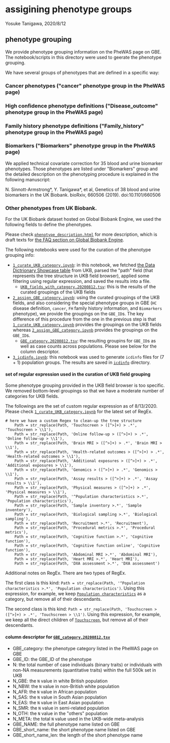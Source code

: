 # assigining phenotype groups

Yosuke Tanigawa, 2020/8/12

## phenotype grouping

We provide phenotype grouping information on the PheWAS page on GBE. The notebook/scripts in this directory were used to geerate the phenotype grouping.

We have several groups of phenotypes that are defined in a specific way:

### Cancer phenotypes ("cancer" phenotype group in the PheWAS page)

### High confidence phenotype definitions ("Disease_outcome" phenotype group in the PheWAS page)

### Family history phenotype definitions ("Family_history" phenotype group in the PheWAS page)

### Biomarkers ("Biomarkers" phenotype group in the PheWAS page)

We applied technical covariate correction for 35 blood and urine biomarker phenotypes. Those phenotypes are listed under "Biomarkers" group and the detailed description on the phenotyping procedure is explained in the following manuscript:

N. Sinnott-Armstrong*, Y. Tanigawa*, et al, Genetics of 38 blood and urine biomarkers in the UK Biobank. bioRxiv, 660506 (2019). doi:10.1101/660506

### Other phenotypes from UK Biobank.

For the UK Biobank dataset hosted on Global Biobank Engine, we used the following fields to define the phenotypes.

Please check [`phenotype_description.html`](phenotype_description.html) for more description, which is draft texts for [the FAQ section on Global Biobank Engine](https://gbe.stanford.edu/faq).

The following notebooks were used for the curation of the phenotype grouping info:

- [`1_curate_UKB_category.ipynb`](1_curate_UKB_category.ipynb): in this notebook, we fetched [the Data Dictrionary Showcase table](http://biobank.ctsu.ox.ac.uk/~bbdatan/Data_Dictionary_Showcase.csv) from UKB, parsed the "path" field (that represents the tree structure in UKB field browser), applied some filtering using regular expression, and saved the results into a file.
  - [`UKB_fields_with_category.20200812.tsv`](UKB_fields_with_category.20200812.tsv): this is the results of the curated groupings of the UKB fields
- [`2_assign_GBE_category.ipynb`](2_assign_GBE_category.ipynb): using the curated groupings of the UKB fields, and also considering the special phenotype groups in GBE (`HC` disease definition, `cancer`, `FH` family history information, and `Biomarkers` phenotype), we provide the groupings on the `GBE_ID`s. The key difference of this procedure from the one in the previous step is that [`1_curate_UKB_category.ipynb`](1_curate_UKB_category.ipynb) provides the groupings on the UKB fields whereas [`2_assign_GBE_category.ipynb`](2_assign_GBE_category.ipynb) provides the groupings on the `GBE_ID`s.
  - [`GBE_category.20200812.tsv`](GBE_category.20200812.tsv): the resulting groupins for `GBE_ID`s as well as case counts across populations. Please see below for the column descriptor.
- [`3_icdinfo.ipynb`](3_icdinfo.ipynb): this notebook was used to generate `icdinfo` files for (7 + 1) population groups. The results are saved in [`icdinfo`](icdinfo) directory.

#### set of regular expression used in the curation of UKB field grouping

Some phenotype grouping provided in the UKB field browser is too specific.
We removed bottom-level groupings so that we have a moderate number of categories for UKB fields.

The followings are the set of custom regular expression as of 8/13/2020. Please check [`1_curate_UKB_category.ipynb`](1_curate_UKB_category.ipynb) for the latest set of RegEx.

```{R}
# here we have a custom Regex to clean-up the tree structure
    Path = str_replace(Path, 'Touchscreen > ([^>]+) > .*', 'Touchscreen > \\1'),
    Path = str_replace(Path, 'Online follow-up > ([^>]+) > .*', 'Online follow-up > \\1'),
    Path = str_replace(Path, 'Brain MRI > ([^>]+) > .*', 'Brain MRI > \\1'),
    Path = str_replace(Path, 'Health-related outcomes > ([^>]+) > .*', 'Health-related outcomes > \\1'),
    Path = str_replace(Path, 'Additional exposures > ([^>]+) > .*', 'Additional exposures > \\1'),
    Path = str_replace(Path, 'Genomics > ([^>]+) > .*', 'Genomics > \\1'),
    Path = str_replace(Path, 'Assay results > ([^>]+) > .*', 'Assay results > \\1'),
    Path = str_replace(Path, 'Physical measures > ([^>]+) > .*', 'Physical measures > \\1'),
    Path = str_replace(Path, '^Population characteristics >.*', 'Population characteristics'),
    Path = str_replace(Path, 'Sample inventory >.*', 'Sample inventory'),
    Path = str_replace(Path, 'Biological sampling >.*', 'Biological sampling'),
    Path = str_replace(Path, 'Recruitment >.*', 'Recruitment'),
    Path = str_replace(Path, 'Procedural metrics >.*', 'Procedural metrics'),
    Path = str_replace(Path, 'Cognitive function >.*', 'Cognitive function'),
    Path = str_replace(Path, 'Cognitive function online', 'Cognitive function'),
    Path = str_replace(Path, 'Abdominal MRI >.*', 'Abdominal MRI'),
    Path = str_replace(Path, 'Heart MRI >.*', 'Heart MRI'),
    Path = str_replace(Path, 'DXA assessment >.*', 'DXA assessment')
```

Additional notes on RegEx. There are two types of RegEx.

The first class is this kind: `Path = str_replace(Path, '^Population characteristics >.*', 'Population characteristics')`.
Using this expression, for example, we keep [`Population characteristics`](http://biobank.ctsu.ox.ac.uk/crystal/browse.cgi?id=1&cd=category) as a category, but remove all of their descendants.

The second class is this kind: `Path = str_replace(Path, 'Touchscreen > ([^>]+) > .*', 'Touchscreen > \\1')`.
Using this expression, for example, we keep all the direct children of [`Touchscreen`](http://biobank.ctsu.ox.ac.uk/crystal/browse.cgi?id=100025&cd=category), but remove all of their descendants.

#### column descriptor for [`GBE_category.20200812.tsv`](GBE_category.20200812.tsv)

- GBE_category: the phenotype category listed in the PheWAS page on GBE
- GBE_ID: the GBE_ID of the phenotype
- N: the total number of case individuals (binary traits) or individuals with non-NA measurements (quantitative traits) within the full 500k set in UKB
- N_GBE: the `N` value in white British population
- N_NBW: the `N` value in non-British white population
- N_AFR: the `N` value in African population
- N_SAS: the `N` value in South Asian population
- N_EAS: the `N` value in East Asian population
- N_SMR: the `N` value in semi-related population
- N_OTH: the `N` value in the "others" population
- N_META: the total `N` value used in the UKB-wide meta-analysis
- GBE_NAME: the full phenotype name listed on GBE
- GBE_short_name: the short phenotype name listed on GBE
- GBE_short_name_len: the length of the short phenotype name
